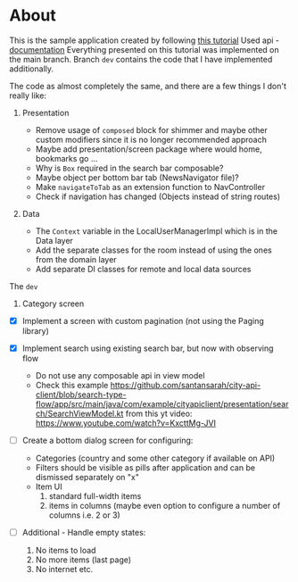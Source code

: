 # About

This is the sample application created by following [this tutorial](https://www.youtube.com/watch?v=9AekfR-EI-U&list=PLzZEuVaFb9Exi-pc8qtHBrrLg8bUn-TP6&index=1&pp=iAQB)
Used api - [documentation](https://newsapi.org/docs)
Everything presented on this tutorial was implemented on the main branch. Branch `dev` contains the code that I have
implemented additionally.


The code as almost completely the same, and there are a few things I don't really like:
1. Presentation
   - Remove usage of `composed` block for shimmer and maybe other custom modifiers since it is no longer recommended approach
   - Maybe add presentation/screen package where would home, bookmarks go ...
   - Why is `Box` required in the search bar composable?
   - Maybe object per bottom bar tab (NewsNavigator file)?
   - Make `navigateToTab` as an extension function to NavController
   - Check if navigation has changed (Objects instead of string routes)

2. Data
   - The `Context` variable in the LocalUserManagerImpl which is in the Data layer
   - Add the separate classes for the room instead of using the ones from the domain layer
   - Add separate DI classes for remote and local data sources


The `dev`

1. Category screen

- [x] Implement a screen with custom pagination (not using the Paging library)

- [x] Implement search using existing search bar, but now with observing flow
  - Do not use any composable api in view model
  - Check this example https://github.com/santansarah/city-api-client/blob/search-type-flow/app/src/main/java/com/example/cityapiclient/presentation/search/SearchViewModel.kt
    from this yt video: https://www.youtube.com/watch?v=KxcttMg-JVI

- [ ] Create a bottom dialog screen for configuring:
  - Categories (country and some other category if available on API)
  - Filters should be visible as pills after application and can be dismissed separately on "x"
  - Item UI
    1. standard full-width items
    2. items in columns (maybe even option to configure a number of columns i.e. 2 or 3)

- [ ] Additional - Handle empty states:
  1. No items to load
  2. No more items (last page)
  3. No internet etc.